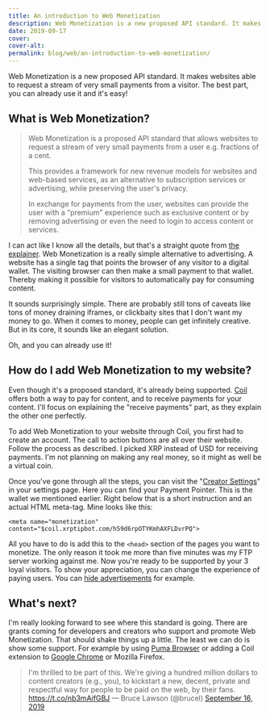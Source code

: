 ```yaml
---
title: An introduction to Web Monetization
description: Web Monetization is a new proposed API standard. It makes websites able to request a stream of very small payments from a visitor. The best part, you can already use it and it's easy!
date: 2019-09-17
cover:
cover-alt:
permalink: blog/web/an-introduction-to-web-monetization/
---
```



Web Monetization is a new proposed API standard. It makes websites able to request a stream of very small payments from a visitor. The best part, you can already use it and it's easy!

## What is Web Monetization?

> Web Monetization is a proposed API standard that allows websites to request a stream of very small payments from a user e.g. fractions of a cent.
>
> This provides a framework for new revenue models for websites and web-based services, as an alternative to subscription services or advertising, while preserving the user's privacy.
> 
> In exchange for payments from the user, websites can provide the user with a "premium" experience such as exclusive content or by removing advertising or even the need to login to access content or services.

I can act like I know all the details, but that's a straight quote from [the explainer](https://github.com/adrianhopebailie/web-monetization/blob/master/explainer.md). Web Monetization is a really simple alternative to advertising. A website has a single tag that points the browser of any visitor to a digital wallet. The visiting browser can then make a small payment to that wallet. Thereby making it possible for visitors to automatically pay for consuming content.

It sounds surprisingly simple. There are probably still tons of caveats like tons of money draining iframes, or clickbaity sites that I don't want my money to go. When it comes to money, people can get infinitely creative. But in its core, it sounds like an elegant solution.

Oh, and you can already use it!

## How do I add Web Monetization to my website?

Even though it's a proposed standard, it's already being supported. [Coil](https://coil.com/) offers both a way to pay for content, and to receive payments for your content. I'll focus on explaining the "receive payments" part, as they explain the other one perfectly.

To add Web Monetization to your website through Coil, you first had to create an account. The call to action buttons are all over their website. Follow the process as described. I picked XRP instead of USD for receiving payments. I'm not planning on making any real money, so it might as well be a virtual coin.

Once you've gone through all the steps, you can visit the "[Creator Settings](https://coil.com/settings/creator)" in your settings page. Here you can find your Payment Pointer. This is the wallet we mentioned earlier. Right below that is a short instruction and an actual HTML meta-tag. Mine looks like this:

    <meta name="monetization" content="$coil.xrptipbot.com/h59d6rpOTYKmhAXFLDvrPQ">

All you have to do is add this to the `<head>` section of the pages you want to monetize. The only reason it took me more than five minutes was my FTP server working against me. Now you're ready to be supported by your 3 loyal visitors. To show your appreciation, you can change the experience of paying users. You can [hide advertisements](https://css-tricks.com/site-monetization-with-coil-and-removing-ads-for-supporters/#article-header-id-3) for example.


## What's next?

I'm really looking forward to see where this standard is going. There are grants coming for developers and creators who support and promote Web Monetization. That should shake things up a little. The least we can do is show some support. For example by using [Puma Browser](https://www.pumabrowser.com/) or adding a Coil extension to [Google Chrome](https://chrome.google.com/webstore/detail/coil/locbifcbeldmnphbgkdigjmkbfkhbnca) or Mozilla Firefox.

> I'm thrilled to be part of this. We're giving a hundred million dollars to content creators (e.g., you), to kickstart a new, decent, private and respectful way for people to be paid on the web, by their fans. https://t.co/nb3mAifGBJ
> — Bruce Lawson (@brucel) [September 16, 2019](https://twitter.com/brucel/status/1173640843363635202?ref_src=twsrc%5Etfw)
